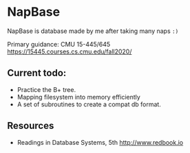# NapBase

NapBase is database made by me after taking many naps `:)`

Primary guidance:
CMU 15-445/645 <https://15445.courses.cs.cmu.edu/fall2020/>

## Current todo:

+ Practice the B+ tree.
+ Mapping filesystem into memory efficiently
+ A set of subroutines to create a compat db format.

## Resources

+ Readings in Database Systems, 5th <http://www.redbook.io>